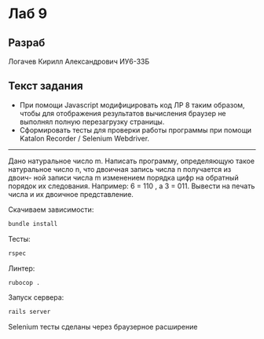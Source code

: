 # Лаб 9

## Разраб

Логачев Кирилл Александрович ИУ6-33Б

## Текст задания

- При помощи Javascript модифицировать код ЛР 8 таким образом, чтобы для отображения результатов вычисления браузер не выполнял полную перезагрузку страницы.
- Сформировать тесты для проверки работы программы при помощи Katalon Recorder / Selenium Webdriver.

---

Дано натуральное число m. Написать программу, определяющую такое натуральное число n, что двоичная запись числа n получается из двоич- ной записи числа m изменением порядка цифр на обратный порядок их следования. Например: 6 = 110 , а 3 = 011. Вывести на печать числа и их двоичное представление.

Скачиваем зависимости:

```bash
bundle install
```

Тесты:

```bash
rspec
```

Линтер:

```bash
rubocop .
```

Запуск сервера:

```bash
rails server
```

Selenium тесты сделаны через браузерное расширение
